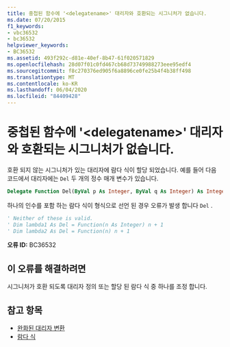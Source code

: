 ```yaml
---
title: 중첩된 함수에 '<delegatename>' 대리자와 호환되는 시그니처가 없습니다.
ms.date: 07/20/2015
f1_keywords:
- vbc36532
- bc36532
helpviewer_keywords:
- BC36532
ms.assetid: 493f292c-d81e-40ef-8b47-61f020571829
ms.openlocfilehash: 28d07f01c0fd467cb68d73749988273eee95edf4
ms.sourcegitcommit: f8c270376ed905f6a8896ce0fe25b4f4b38ff498
ms.translationtype: MT
ms.contentlocale: ko-KR
ms.lasthandoff: 06/04/2020
ms.locfileid: "84409428"
---
```

# <a name="nested-function-does-not-have-a-signature-that-is-compatible-with-delegate-delegatename"></a>중첩된 함수에 '\<delegatename>' 대리자와 호환되는 시그니처가 없습니다.

호환 되지 않는 시그니처가 있는 대리자에 람다 식이 할당 되었습니다. 예를 들어 다음 코드에서 대리자에는 `Del` 두 개의 정수 매개 변수가 있습니다.

```vb
Delegate Function Del(ByVal p As Integer, ByVal q As Integer) As Integer
```

하나의 인수를 포함 하는 람다 식이 형식으로 선언 된 경우 오류가 발생 합니다 `Del` .

```vb
' Neither of these is valid.
' Dim lambda1 As Del = Function(n As Integer) n + 1
' Dim lambda2 As Del = Function(n) n + 1
```

**오류 ID:** BC36532

## <a name="to-correct-this-error"></a>이 오류를 해결하려면

시그니처가 호환 되도록 대리자 정의 또는 할당 된 람다 식 중 하나를 조정 합니다.

## <a name="see-also"></a>참고 항목

- [완화된 대리자 변환](../../programming-guide/language-features/delegates/relaxed-delegate-conversion.md)
- [람다 식](../../programming-guide/language-features/procedures/lambda-expressions.md)
